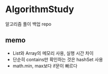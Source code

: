 # AlgorithmStudy
알고리즘 풀이 백업 repo  

## memo
* List와 Array의 메모리 사용, 실행 시간 차이 
* 단순히 contains만 확인하는 것은 hashSet 사용 
* math.min, max보다 if문이 빠르다 
